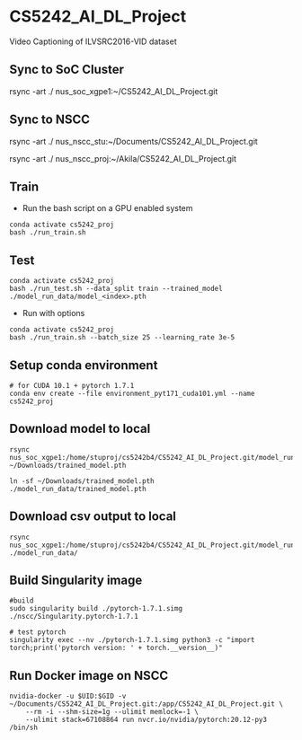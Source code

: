 # CS5242_AI_DL_Project
Video Captioning of ILVSRC2016-VID dataset

## Sync to SoC Cluster

rsync -art ./ nus_soc_xgpe1:~/CS5242_AI_DL_Project.git

## Sync to NSCC

rsync -art ./ nus_nscc_stu:~/Documents/CS5242_AI_DL_Project.git

rsync -art ./ nus_nscc_proj:~/Akila/CS5242_AI_DL_Project.git

## Train

- Run the bash script on a GPU enabled system

```
conda activate cs5242_proj
bash ./run_train.sh
```

## Test

```
conda activate cs5242_proj
bash ./run_test.sh --data_split train --trained_model ./model_run_data/model_<index>.pth
```

- Run with options

```
conda activate cs5242_proj
bash ./run_train.sh --batch_size 25 --learning_rate 3e-5
```

## Setup conda environment

```
# for CUDA 10.1 + pytorch 1.7.1
conda env create --file environment_pyt171_cuda101.yml --name cs5242_proj
```

## Download model to local

```
rsync nus_soc_xgpe1:/home/stuproj/cs5242b4/CS5242_AI_DL_Project.git/model_run_data/model_<index>.pth  ~/Downloads/trained_model.pth

ln -sf ~/Downloads/trained_model.pth ./model_run_data/trained_model.pth
```

## Download csv output to local

```
rsync nus_soc_xgpe1:/home/stuproj/cs5242b4/CS5242_AI_DL_Project.git/model_run_data/*.csv  ./model_run_data/
```




## Build Singularity image

```
#build
sudo singularity build ./pytorch-1.7.1.simg ./nscc/Singularity.pytorch-1.7.1

# test pytorch
singularity exec --nv ./pytorch-1.7.1.simg python3 -c "import torch;print('pytorch version: ' + torch.__version__)"
```

## Run Docker image on NSCC

```
nvidia-docker -u $UID:$GID -v ~/Documents/CS5242_AI_DL_Project.git:/app/CS5242_AI_DL_Project.git \
    --rm -i --shm-size=1g --ulimit memlock=-1 \
    --ulimit stack=67108864 run nvcr.io/nvidia/pytorch:20.12-py3 /bin/sh
```